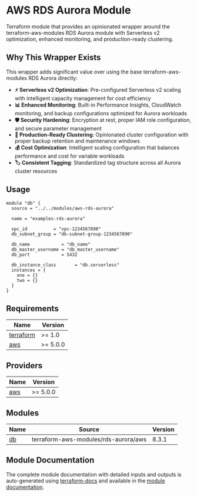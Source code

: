 # AWS RDS Aurora Module

Terraform module that provides an opinionated wrapper around the terraform-aws-modules RDS Aurora module with Serverless v2 optimization, enhanced monitoring, and production-ready clustering.

## Why This Wrapper Exists

This wrapper adds significant value over using the base terraform-aws-modules RDS Aurora directly:

- **⚡ Serverless v2 Optimization**: Pre-configured Serverless v2 scaling with intelligent capacity management for cost efficiency
- **📊 Enhanced Monitoring**: Built-in Performance Insights, CloudWatch monitoring, and backup configurations optimized for Aurora workloads
- **🛡️ Security Hardening**: Encryption at rest, proper IAM role configuration, and secure parameter management
- **🔧 Production-Ready Clustering**: Opinionated cluster configuration with proper backup retention and maintenance windows
- **💰 Cost Optimization**: Intelligent scaling configuration that balances performance and cost for variable workloads
- **🏷️ Consistent Tagging**: Standardized tag structure across all Aurora cluster resources

## Usage

```hcl
module "db" {
  source = "../../modules/aws-rds-aurora"

  name = "examples-rds-aurora"

  vpc_id          = "vpc-1234567890"
  db_subnet_group = "db-subnet-group-1234567890"

  db_name            = "db_name"
  db_master_username = "db_master_username"
  db_port            = 5432

  db_instance_class       = "db.serverless"
  instances = {
    one = {}
    two = {}
  }
}
```

## Requirements

| Name | Version |
|------|---------|
| <a name="requirement_terraform"></a> [terraform](#requirement\_terraform) | >= 1.0 |
| <a name="requirement_aws"></a> [aws](#requirement\_aws) | >= 5.0.0 |

## Providers

| Name | Version |
|------|---------|
| <a name="provider_aws"></a> [aws](#provider\_aws) | >= 5.0.0 |

## Modules

| Name | Source | Version |
|------|--------|---------|
| <a name="module_db"></a> [db](#module\_db) | terraform-aws-modules/rds-aurora/aws | 8.3.1 |

## Module Documentation

The complete module documentation with detailed inputs and outputs is auto-generated using [terraform-docs](https://github.com/terraform-docs/terraform-docs) and available in the [module documentation](./docs/MODULE.md).
